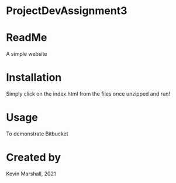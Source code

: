 # ProjectDevAssignment3

# ReadMe
A simple website

# Installation
Simply click on the index.html from the files once unzipped and run!

# Usage
To demonstrate Bitbucket

# Created by
Kevin Marshall, 2021



